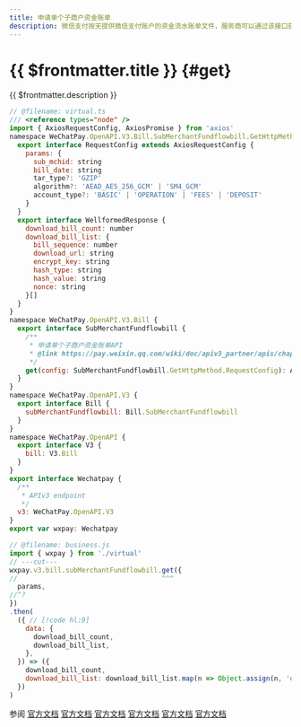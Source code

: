 ```yaml
---
title: 申请单个子商户资金账单
description: 微信支付按天提供微信支付账户的资金流水账单文件，服务商可以通过该接口获取子商户账单文件的下载地址。文件内包含子商户资金操作相关的业务单号、收支金额、记账时间等信息，供商户进行核对。
---
```


# {{ $frontmatter.title }} {#get}

{{ $frontmatter.description }}

```js twoslash
// @filename: virtual.ts
/// <reference types="node" />
import { AxiosRequestConfig, AxiosPromise } from 'axios'
namespace WeChatPay.OpenAPI.V3.Bill.SubMerchantFundflowbill.GetHttpMethod {
  export interface RequestConfig extends AxiosRequestConfig {
    params: {
      sub_mchid: string
      bill_date: string
      tar_type?: 'GZIP'
      algorithm?: 'AEAD_AES_256_GCM' | 'SM4_GCM'
      account_type?: 'BASIC' | 'OPERATION' | 'FEES' | 'DEPOSIT'
    }
  }
  export interface WellformedResponse {
    download_bill_count: number
    download_bill_list: {
      bill_sequence: number
      download_url: string
      encrypt_key: string
      hash_type: string
      hash_value: string
      nonce: string
    }[]
  }
}
namespace WeChatPay.OpenAPI.V3.Bill {
  export interface SubMerchantFundflowbill {
    /**
     * 申请单个子商户资金账单API
     * @link https://pay.weixin.qq.com/wiki/doc/apiv3_partner/apis/chapter4_1_12.shtml
     */
    get(config: SubMerchantFundflowbill.GetHttpMethod.RequestConfig): AxiosPromise<SubMerchantFundflowbill.GetHttpMethod.WellformedResponse>
  }
}
namespace WeChatPay.OpenAPI.V3 {
  export interface Bill {
    subMerchantFundflowbill: Bill.SubMerchantFundflowbill
  }
}
namespace WeChatPay.OpenAPI {
  export interface V3 {
    bill: V3.Bill
  }
}
export interface Wechatpay {
  /**
   * APIv3 endpoint
   */
  v3: WeChatPay.OpenAPI.V3
}
export var wxpay: Wechatpay

// @filename: business.js
import { wxpay } from './virtual'
// ---cut---
wxpay.v3.bill.subMerchantFundflowbill.get({
//                                    ^^^
  params,
//^?
})
.then(
  ({ // [!code hl:9]
    data: {
      download_bill_count,
      download_bill_list,
    },
  }) => ({
    download_bill_count,
    download_bill_list: download_bill_list.map(n => Object.assign(n, 'download_url', new URL(n.download_url))),
  })
)
```

参阅 [官方文档](https://pay.weixin.qq.com/doc/v3/partner/4012710630) [官方文档](https://pay.weixin.qq.com/doc/v3/partner/4012886329) [官方文档](https://pay.weixin.qq.com/doc/v3/partner/4012760249) [官方文档](https://pay.weixin.qq.com/doc/v3/partner/4012720204) [官方文档](https://pay.weixin.qq.com/doc/v3/partner/4012719583) [官方文档](https://pay.weixin.qq.com/doc/v3/partner/4012715220)
